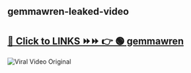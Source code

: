 
 ## gemmawren-leaked-video 

# <h2><a href="https://clipsfans.com/gemmawren&ref=git">🔗 Click to LINKS ⏩⏩ 👉 🟢 gemmawren </a></h2>

<a href="https://clipsfans.com/gemmawren&ref=git" rel="nofollow" data-target="animated-image.originalLink"><img src="https://i.ibb.co.com/xMMVF88/686577567.gif" alt="Viral Video Original" style="max-width: 100%; display: inline-block;" data-target="animated-image.originalImage"></a>
